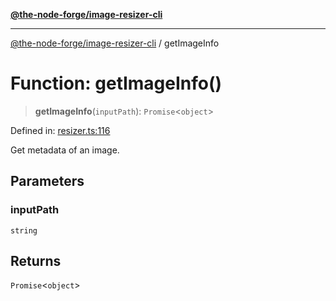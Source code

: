 [**@the-node-forge/image-resizer-cli**](../README.md)

***

[@the-node-forge/image-resizer-cli](../globals.md) / getImageInfo

# Function: getImageInfo()

> **getImageInfo**(`inputPath`): `Promise`\<`object`\>

Defined in: [resizer.ts:116](https://github.com/The-Node-Forge/image-resizer-cli/blob/3516744fc1de767ca36fafd57c7d2b23a0c4172e/src/resizer.ts#L116)

Get metadata of an image.

## Parameters

### inputPath

`string`

## Returns

`Promise`\<`object`\>
